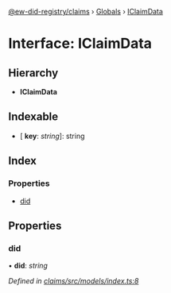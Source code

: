 [@ew-did-registry/claims](../README.md) › [Globals](../globals.md) › [IClaimData](iclaimdata.md)

# Interface: IClaimData

## Hierarchy

* **IClaimData**

## Indexable

* \[ **key**: *string*\]: string

## Index

### Properties

* [did](iclaimdata.md#did)

## Properties

###  did

• **did**: *string*

*Defined in [claims/src/models/index.ts:8](https://github.com/energywebfoundation/ew-did-registry/blob/93fd5f6/packages/claims/src/models/index.ts#L8)*
